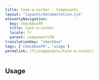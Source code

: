 ```yaml
---
title: Case-a-cocher - Composants
layout: "layouts/documentation.njk"
eleventyNavigation:
  key: checkboxFR
  title: Case-a-cocher
  locale: fr
  parent: componentsFR
translationKey: "checkbox"
tags: ['checkboxFR', 'usage']
permalink: /fr/composants/Case-a-cocher/
---
```


## Usage